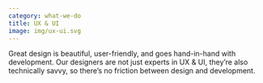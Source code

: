 ```yaml
---
category: what-we-do
title: UX & UI
image: img/ux-ui.svg
---
```


Great design is beautiful, user-friendly, and goes hand-in-hand with
development. Our designers are not just experts in UX & UI, they’re also
technically savvy, so there’s no friction between design and development.
